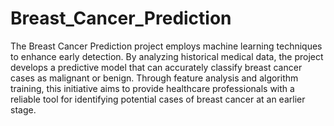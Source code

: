 # Breast_Cancer_Prediction
The Breast Cancer Prediction project employs machine learning techniques to enhance early detection. By analyzing historical medical data, the project develops a predictive model that can accurately classify breast cancer cases as malignant or benign. Through feature analysis and algorithm training, this initiative aims to provide healthcare professionals with a reliable tool for identifying potential cases of breast cancer at an earlier stage.
